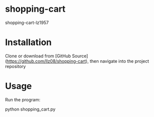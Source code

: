 # shopping-cart
shopping-cart-lz1957

# Installation

Clone or download from [GitHub Source] (https://github.com/llz08/shopping-cart), then navigate into the project repository

# Usage

Run the program:

python shopping_cart.py
